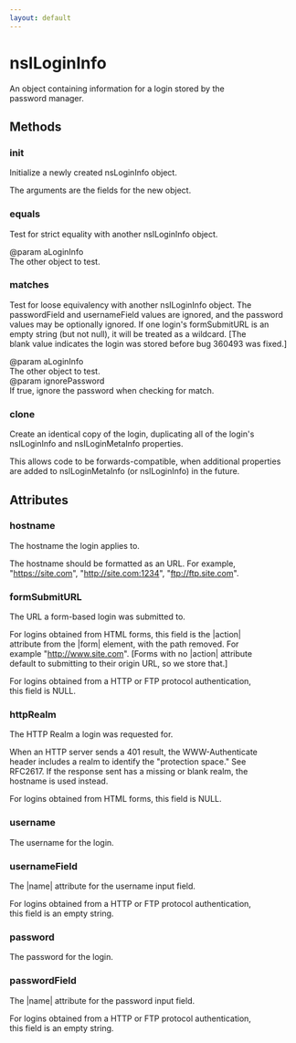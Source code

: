```yaml
---
layout: default
---
```


# nsILoginInfo #
  
An object containing information for a login stored by the  
password manager.  
  

## Methods ##

### init ###
  
Initialize a newly created nsLoginInfo object.  
  
The arguments are the fields for the new object.  
  

### equals ###
  
Test for strict equality with another nsILoginInfo object.  
  
@param aLoginInfo  
       The other object to test.  
  

### matches ###
  
Test for loose equivalency with another nsILoginInfo object. The  
passwordField and usernameField values are ignored, and the password  
values may be optionally ignored. If one login's formSubmitURL is an  
empty string (but not null), it will be treated as a wildcard. [The  
blank value indicates the login was stored before bug 360493 was fixed.]  
  
@param aLoginInfo  
       The other object to test.  
@param ignorePassword  
       If true, ignore the password when checking for match.  
  

### clone ###
  
Create an identical copy of the login, duplicating all of the login's  
nsILoginInfo and nsILoginMetaInfo properties.  
  
This allows code to be forwards-compatible, when additional properties  
are added to nsILoginMetaInfo (or nsILoginInfo) in the future.  
  

## Attributes ##

### hostname ###
  
The hostname the login applies to.  
  
The hostname should be formatted as an URL. For example,  
"https://site.com", "http://site.com:1234", "ftp://ftp.site.com".  
  

### formSubmitURL ###
  
The URL a form-based login was submitted to.  
  
For logins obtained from HTML forms, this field is the |action|  
attribute from the |form| element, with the path removed. For  
example "http://www.site.com". [Forms with no |action| attribute  
default to submitting to their origin URL, so we store that.]  
  
For logins obtained from a HTTP or FTP protocol authentication,  
this field is NULL.  
  

### httpRealm ###
  
The HTTP Realm a login was requested for.  
  
When an HTTP server sends a 401 result, the WWW-Authenticate  
header includes a realm to identify the "protection space." See  
RFC2617. If the response sent has a missing or blank realm, the  
hostname is used instead.  
  
For logins obtained from HTML forms, this field is NULL.  
  

### username ###
  
The username for the login.  
  

### usernameField ###
  
The |name| attribute for the username input field.  
  
For logins obtained from a HTTP or FTP protocol authentication,  
this field is an empty string.  
  

### password ###
  
The password for the login.  
  

### passwordField ###
  
The |name| attribute for the password input field.  
  
For logins obtained from a HTTP or FTP protocol authentication,  
this field is an empty string.  
  
